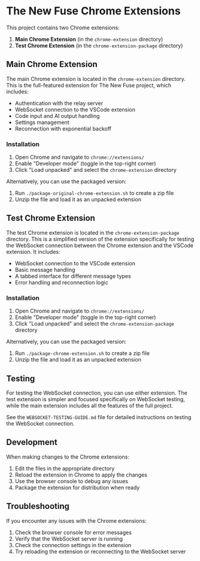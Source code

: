 # The New Fuse Chrome Extensions

This project contains two Chrome extensions:

1. **Main Chrome Extension** (in the `chrome-extension` directory)
2. **Test Chrome Extension** (in the `chrome-extension-package` directory)

## Main Chrome Extension

The main Chrome extension is located in the `chrome-extension` directory. This is the full-featured extension for The New Fuse project, which includes:

- Authentication with the relay server
- WebSocket connection to the VSCode extension
- Code input and AI output handling
- Settings management
- Reconnection with exponential backoff

### Installation

1. Open Chrome and navigate to `chrome://extensions/`
2. Enable "Developer mode" (toggle in the top-right corner)
3. Click "Load unpacked" and select the `chrome-extension` directory

Alternatively, you can use the packaged version:
1. Run `./package-original-chrome-extension.sh` to create a zip file
2. Unzip the file and load it as an unpacked extension

## Test Chrome Extension

The test Chrome extension is located in the `chrome-extension-package` directory. This is a simplified version of the extension specifically for testing the WebSocket connection between the Chrome extension and the VSCode extension. It includes:

- WebSocket connection to the VSCode extension
- Basic message handling
- A tabbed interface for different message types
- Error handling and reconnection logic

### Installation

1. Open Chrome and navigate to `chrome://extensions/`
2. Enable "Developer mode" (toggle in the top-right corner)
3. Click "Load unpacked" and select the `chrome-extension-package` directory

Alternatively, you can use the packaged version:
1. Run `./package-chrome-extension.sh` to create a zip file
2. Unzip the file and load it as an unpacked extension

## Testing

For testing the WebSocket connection, you can use either extension. The test extension is simpler and focused specifically on WebSocket testing, while the main extension includes all the features of the full project.

See the `WEBSOCKET-TESTING-GUIDE.md` file for detailed instructions on testing the WebSocket connection.

## Development

When making changes to the Chrome extensions:

1. Edit the files in the appropriate directory
2. Reload the extension in Chrome to apply the changes
3. Use the browser console to debug any issues
4. Package the extension for distribution when ready

## Troubleshooting

If you encounter any issues with the Chrome extensions:

1. Check the browser console for error messages
2. Verify that the WebSocket server is running
3. Check the connection settings in the extension
4. Try reloading the extension or reconnecting to the WebSocket server
